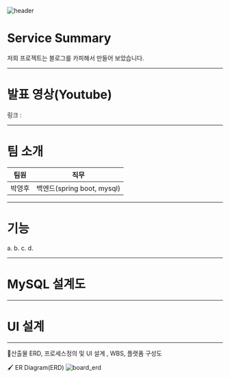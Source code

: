 ![header](https://capsule-render.vercel.app/api?type=wave&color=auto&height=200&section=header&text=6팀%20프로젝트&fontSize=50)

# Service Summary
저희 프로젝트는 블로그를 카피해서 만들어 보았습니다.
* * *
# 발표 영상(Youtube)
링크 :
* * *
# 팀 소개
팀원 | 직무
--- | ---
박영후 | 백엔드(spring boot, mysql)
* * *
# 기능
a.
b.
c.
d.
* * *
# MySQL 설계도

* * *
# UI 설계

* * *
🎊산출물
ERD, 프로세스정의 및 UI 설계 , WBS, 플랫폼 구성도

🖌 ER Diagram(ERD)
![board_erd](https://user-images.githubusercontent.com/62082028/170898783-e2317dab-a1ac-449c-90d3-ea223fd7ddfa.png)
